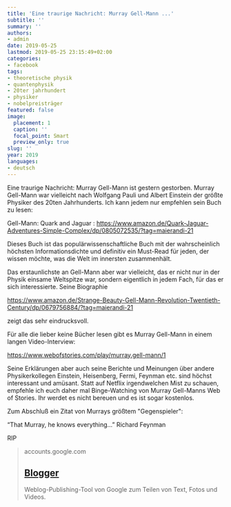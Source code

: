 ```yaml
---
title: 'Eine traurige Nachricht: Murray Gell-Mann ...'
subtitle: ''
summary: ''
authors:
- admin
date: 2019-05-25
lastmod: 2019-05-25 23:15:49+02:00
categories:
- facebook
tags:
- theoretische physik
- quantenphysik
- 20ter jahrhundert
- physiker
- nobelpreisträger
featured: false
image:
  placement: 1
  caption: ''
  focal_point: Smart
  preview_only: true
slug: ''
year: 2019
languages:
- deutsch
---
```


Eine traurige Nachricht: Murray Gell-Mann ist gestern gestorben. Murray Gell-Mann war vielleicht nach Wolfgang Pauli und Albert Einstein der größte Physiker des 20ten Jahrhunderts. Ich kann jedem nur empfehlen sein Buch zu lesen: 

Gell-Mann: Quark and Jaguar : https://www.amazon.de/Quark-Jaguar-Adventures-Simple-Complex/dp/0805072535/?tag=maierandi-21 

Dieses Buch ist das populärwissenschaftliche Buch mit der wahrscheinlich höchsten Informationsdichte und definitiv ein Must-Read für jeden, der wissen möchte, was die Welt im innersten zusammenhält. 

Das erstaunlichste an Gell-Mann aber war vielleicht, das er nicht nur in der Physik einsame Weltspitze war, sondern eigentlich in jedem Fach, für das er sich interessierte. Seine Biographie 

https://www.amazon.de/Strange-Beauty-Gell-Mann-Revolution-Twentieth-Century/dp/0679756884/?tag=maierandi-21

zeigt das sehr eindrucksvoll. 

Für alle die lieber keine Bücher lesen gibt es Murray Gell-Mann in einem langen Video-Interview:

https://www.webofstories.com/play/murray.gell-mann/1

Seine Erklärungen aber auch seine Berichte und Meinungen über andere Physikerkollegen Einstein, Heisenberg, Fermi, Feynman etc. sind höchst interessant und amüsant. Statt auf Netflix irgendwelchen Mist zu schauen, empfehle ich euch daher mal Binge-Watching von Murray Gell-Manns Web of Stories. Ihr werdet es nicht bereuen und es ist sogar kostenlos. 

Zum Abschluß ein Zitat von Murrays größtem "Gegenspieler": 

“That Murray, he knows everything…” Richard Feynman

RIP
> accounts.google.com
> ## [Blogger](https://motls.blogspot.com/2019/05/murray-gell-mann-1929-2019.html)
>
>Weblog-Publishing-Tool von Google zum Teilen von Text, Fotos und Videos.